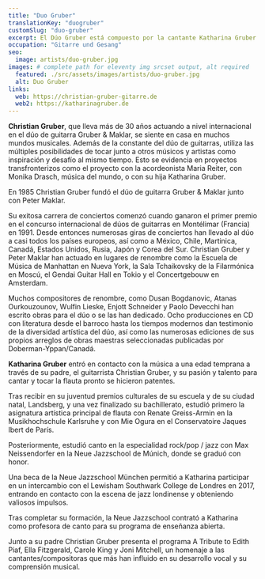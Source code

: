 ```yaml
---
title: "Duo Gruber"
translationKey: "duogruber"
customSlug: "duo-gruber"
excerpt: El Dúo Gruber está compuesto por la cantante Katharina Gruber y el guitarrista Christian Gruber, padre e hija y artistas internacionalmente premiados y reconocidos.
occupation: "Gitarre und Gesang"
seo:
  image: artists/duo-gruber.jpg
images: # complete path for eleventy img srcset output, alt required
  featured: ./src/assets/images/artists/duo-gruber.jpg
  alt: Duo Gruber
links:
  web: https://christian-gruber-gitarre.de
  web2: https://katharinagruber.de
---
```


**Christian Gruber**, que lleva más de 30 años actuando a nivel internacional en el dúo de guitarra Gruber &amp; Maklar, se siente en casa en muchos mundos musicales. Además de la constante del dúo de guitarras, utiliza las múltiples posibilidades de tocar junto a otros músicos y artistas como inspiración y desafío al mismo tiempo. Esto se evidencia en proyectos transfronterizos como el proyecto con la acordeonista Maria Reiter, con Monika Drasch, música del mundo, o con su hija Katharina Gruber.

En 1985 Christian Gruber fundó el dúo de guitarra Gruber &amp; Maklar junto con Peter Maklar.

Su exitosa carrera de conciertos comenzó cuando ganaron el primer premio en el concurso internacional de dúos de guitarras en Montélimar (Francia) en 1991. Desde entonces numerosas giras de conciertos han llevado al dúo a casi todos los países europeos, así como a México, Chile, Martinica, Canadá, Estados Unidos, Rusia, Japón y Corea del Sur. Christian Gruber y Peter Maklar han actuado en lugares de renombre como la Escuela de Música de Manhattan en Nueva York, la Sala Tchaikovsky de la Filarmónica en Moscú, el Gendai Guitar Hall en Tokio y el Concertgebouw en Amsterdam.

Muchos compositores de renombre, como Dusan Bogdanovic, Atanas Ourkouzounov, Wulfin Lieske, Enjott Schneider y Paolo Devecchi han escrito obras para el dúo o se las han dedicado. Ocho producciones en CD con literatura desde el barroco hasta los tiempos modernos dan testimonio de la diversidad artística del dúo, así como las numerosas ediciones de sus propios arreglos de obras maestras seleccionadas publicadas por Doberman-Yppan/Canadá.

**Katharina Gruber** entró en contacto con la música a una edad temprana a través de su padre, el guitarrista Christian Gruber, y su pasión y talento para cantar y tocar la flauta pronto se hicieron patentes.

Tras recibir en su juventud premios culturales de su escuela y de su ciudad natal, Landsberg, y una vez finalizado su bachillerato, estudió primero la asignatura artística principal de flauta con Renate Greiss-Armin en la Musikhochschule Karlsruhe y con Mie Ogura en el Conservatoire Jaques Ibert de París.

Posteriormente, estudió canto en la especialidad rock/pop / jazz con Max Neissendorfer en la Neue Jazzschool de Múnich, donde se graduó con honor.

Una beca de la Neue Jazzschool München permitió a Katharina participar en un intercambio con el Lewisham Southwark College de Londres en 2017, entrando en contacto con la escena de jazz londinense y obteniendo valiosos impulsos.

Tras completar su formación, la Neue Jazzschool contrató a Katharina como profesora de canto para su programa de enseñanza abierta.

Junto a su padre Christian Gruber presenta el programa A Tribute to Edith Piaf, Ella Fitzgerald, Carole King y Joni Mitchell, un homenaje a las cantantes/compositoras que más han influido en su desarrollo vocal y su comprensión musical.

